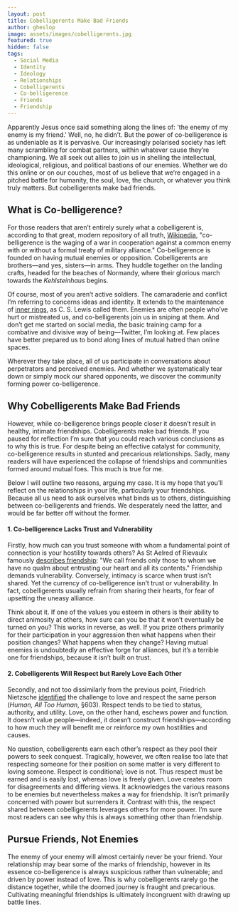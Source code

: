 ```yaml
---
layout: post
title: Cobelligerents Make Bad Friends
author: gheslop
image: assets/images/cobelligerents.jpg
featured: true
hidden: false
tags:
  - Social Media
  - Identity
  - Ideology
  - Relationships
  - Cobelligerents
  - Co-belligerence
  - Friends
  - Friendship
---
```

Apparently Jesus once said something along the lines of: 'the enemy of my enemy is my friend.' Well, no, he didn’t. But the power of co-belligerence is as undeniable as it is pervasive. Our increasingly polarised society has left many scrambling for combat partners, within whatever cause they’re championing. We all seek out allies to join us in shelling the intellectual, ideological, religious, and political bastions of our enemies. Whether we do this online or on our couches, most of us believe that we’re engaged in a pitched battle for humanity, the soul, love, the church, or whatever you think truly matters. But cobelligerents make bad friends.

## What is Co-belligerence?

For those readers that aren’t entirely surely what a cobelligerent is, according to that great, modern repository of all truth, [Wikipedia](https://en.wikipedia.org/wiki/Co-belligerence "Definition: Co-belligerence"), "co-belligerence is the waging of a war in cooperation against a common enemy with or without a formal treaty of military alliance." Co-belligerence is founded on having mutual enemies or opposition. Cobelligerents are brothers—and yes, sisters—in arms. They huddle together on the landing crafts, headed for the beaches of Normandy, where their glorious march towards the _Kehlsteinhaus_ begins.

Of course, most of you aren’t active soldiers. The camaraderie and conflict I’m referring to concerns ideas and identity. It extends to the maintenance of [inner rings](https://www.lewissociety.org/innerring/ "C. S. Lewis essay: Inner Ring"), as C. S. Lewis called them. Enemies are often people who’ve hurt or mistreated us, and co-belligerents join us in sniping at them. And don’t get me started on social media, the basic training camp for a combative and divisive way of being—Twitter, I’m looking at. Few places have better prepared us to bond along lines of mutual hatred than online spaces.

Wherever they take place, all of us participate in conversations about perpetrators and perceived enemies. And whether we systematically tear down or simply mock our shared opponents, we discover the community forming power co-belligerence.

## Why Cobelligerents Make Bad Friends

However, while co-belligerence brings people closer it doesn’t result in healthy, intimate friendships. Cobelligerents make bad friends. If you paused for reflection I’m sure that you could reach various conclusions as to why this is true. For despite being an effective catalyst for community, co-belligerence results in stunted and precarious relationships. Sadly, many readers will have experienced the collapse of friendships and communities formed around mutual foes. This much is true for me.

Below I will outline two reasons, arguing my case. It is my hope that you’ll reflect on the relationships in your life, particularly your friendships. Because all us need to ask ourselves what binds us to others, distinguishing between co-belligerents and friends. We desperately need the latter, and would be far better off without the former.

#### 1. Co-belligerence Lacks Trust and Vulnerability

Firstly, how much can you trust someone with whom a fundamental point of connection is your hostility towards others? As St Aelred of Rievaulx famously [describes friendship](https://rekindle.co.za/content/friendship/ "St Aelred on Friendship"): "We call friends only those to whom we have no qualm about entrusting our heart and all its contents." Friendship demands vulnerability. Conversely, intimacy is scarce when trust isn’t shared. Yet the currency of co-belligerence isn’t trust or vulnerability. In fact, cobelligerents usually refrain from sharing their hearts, for fear of upsetting the uneasy alliance.

Think about it. If one of the values you esteem in others is their ability to direct animosity at others, how sure can you be that it won’t eventually be turned on you? This works in reverse, as well. If you prize others primarily for their participation in your aggression then what happens when their position changes? What happens when they change? Having mutual enemies is undoubtedly an effective forge for alliances, but it’s a terrible one for friendships, because it isn’t built on trust.

#### 2. Cobelligerents Will Respect but Rarely Love Each Other

Secondly, and not too dissimilarly from the previous point, Friedrich Nietzsche [identified](https://rekindle.co.za/content/2020-09-04-fridays-with-fred-friendship "Nietzsche on Friendship") the challenge to love and respect the same person (_Human, All Too Human_, §603). Respect tends to be tied to status, authority, and utility. Love, on the other hand, eschews power and function. It doesn’t value people—indeed, it doesn’t construct friendships—according to how much they will benefit me or reinforce my own hostilities and causes.

No question, cobelligerents earn each other’s respect as they pool their powers to seek conquest. Tragically, however, we often realise too late that respecting someone for their position on some matter is very different to loving someone. Respect is conditional; love is not. Thus respect must be earned and is easily lost, whereas love is freely given. Love creates room for disagreements and differing views. It acknowledges the various reasons to be enemies but nevertheless makes a way for friendship. It isn’t primarily concerned with power but surrenders it. Contrast with this, the respect shared between cobelligerents leverages others for more power. I’m sure most readers can see why this is always something other than friendship.

## Pursue Friends, Not Enemies

The enemy of your enemy will almost certainly never be your friend. Your relationship may bear some of the marks of friendship, however in its essence co-belligerence is always suspicious rather than vulnerable; and driven by power instead of love. This is why cobelligerents rarely go the distance together, while the doomed journey is fraught and precarious. Cultivating meaningful friendships is ultimately incongruent with drawing up battle lines.
